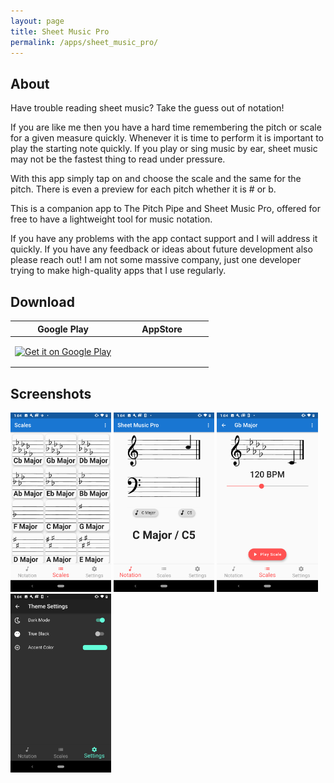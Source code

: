 ```yaml
---
layout: page
title: Sheet Music Pro
permalink: /apps/sheet_music_pro/
---
```


## About

Have trouble reading sheet music? Take the guess out of notation!

If you are like me then you have a hard time remembering the pitch or scale for a given measure quickly. Whenever it is time to perform it is important to play the starting note quickly. If you play or sing music by ear, sheet music may not be the fastest thing to read under pressure.

With this app simply tap on and choose the scale and the same for the pitch. There is even a preview for each pitch whether it is # or b.

This is a companion app to The Pitch Pipe and Sheet Music Pro, offered for free to have a lightweight tool for music notation.

If you have any problems with the app contact support and I will address it quickly. If you have any feedback or ideas about future development also please reach out! I am not some massive company, just one developer trying to make high-quality apps that I use regularly.

## Download

Google Play             |  AppStore
:-------------------------:|:-------------------------:
<a href='https://play.google.com/store/apps/details?id=com.AppleEducate.sheetmusicpro&hl=en_US&pcampaignid=pcampaignidMKT-Other-global-all-co-prtnr-py-PartBadge-Mar2515-1'><img alt='Get it on Google Play' width="135px" height="60px" src='https://play.google.com/intl/en_us/badges/static/images/badges/en_badge_web_generic.png'/></a>  |  <a href="https://apps.apple.com/us/app/sheet-music-pro/id1341543282?mt=8" style="display:inline-block;overflow:hidden;background:url(https://linkmaker.itunes.apple.com/en-us/badge-lrg.svg?releaseDate=2018-03-21&kind=iossoftware&bubble=ios_apps) no-repeat;width:135px;height:40px;"></a>

## Screenshots

<img src="1.png" width="32%">
<img src="2.png" width="32%">

<img src="3.png" width="32%">
<img src="4.png" width="32%">
